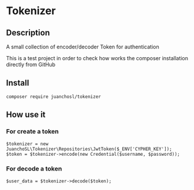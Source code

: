 # Tokenizer

## Description
A small collection of encoder/decoder Token for authentication

This is a test project in order to check how works the composer installation directly from GitHub

## Install
```
composer require juanchosl/tokenizer
```

## How use it

### For create a token
```
$tokenizer = new JuanchoSL\Tokenizer\Repositories\JwtToken($_ENV['CYPHER_KEY']);
$token = $tokenizer->encode(new Credential($username, $password));
```

### For decode a token
```
$user_data = $tokenizer->decode($token);
```